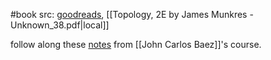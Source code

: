 #book 
src: [goodreads](https://www.goodreads.com/book/show/116418.Topology?ref=nav_sb_ss_1_16), [[Topology, 2E by James Munkres  - Unknown_38.pdf|local]] 

follow along these [notes](https://math.ucr.edu/home/baez/algebraic_topology/) from [[John Carlos Baez]]'s course.

